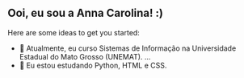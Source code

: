 ## Ooi, eu sou a Anna Carolina! :)


Here are some ideas to get you started:

- 🔭 Atualmente, eu curso Sistemas de Informação na Universidade Estadual do Mato Grosso (UNEMAT). ...
- 🌱 Eu estou estudando Python, HTML e CSS.

